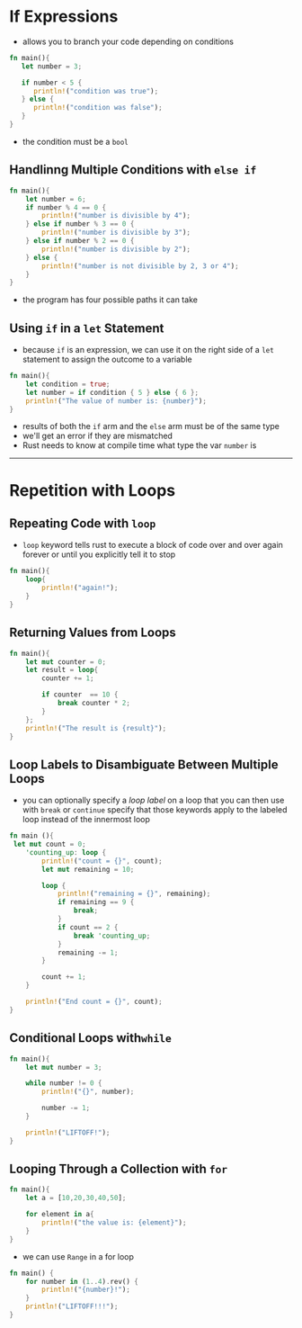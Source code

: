# If Expressions
- allows you to branch your code depending on conditions
```rust
fn main(){
   let number = 3;

   if number < 5 {
	  println!("condition was true"); 
   } else {
	  println!("condition was false"); 
   }
}
```
- the condition must be a `bool`

## Handlinng Multiple Conditions with `else if`

```rust
fn main(){
	let number = 6;
	if number % 4 == 0 {
		println!("number is divisible by 4");
	} else if number % 3 == 0 {
		println!("number is divisible by 3");
	} else if number % 2 == 0 {
		println!("number is divisible by 2");
	} else {
		println!("number is not divisible by 2, 3 or 4");
	}
}
```
- the program has four possible paths it can take

## Using `if` in a `let` Statement
- because `if` is an expression, we can use it on the right side of a `let` statement to assign the outcome to a variable
```rust
fn main(){
	let condition = true;
	let number = if condition { 5 } else { 6 };
	println!("The value of number is: {number}");
}
```
- results of both the `if` arm and the `else` arm must be of the same type
- we'll get an error if they are mismatched
- Rust needs to know at compile time what type the var `number` is


---

# Repetition with Loops
## Repeating Code with `loop`
- `loop` keyword tells rust to execute a block of code over and over again forever or until you explicitly tell it to stop
```rust
fn main(){
	loop{
		println!("again!");	
	}
}
```

## Returning Values from Loops
```rust
fn main(){
	let mut counter = 0;
	let result = loop{
		counter += 1;

		if counter  == 10 {
			break counter * 2;	
		}
	};
	println!("The result is {result}");
}
```

## Loop Labels to Disambiguate Between Multiple Loops

- you can optionally specify a *loop label* on a loop that you can then use with `break` or `continue` specify that those keywords apply to the labeled loop instead of the innermost loop
```rust
fn main (){
 let mut count = 0;
    'counting_up: loop {
        println!("count = {}", count);
        let mut remaining = 10;

        loop {
            println!("remaining = {}", remaining);
            if remaining == 9 {
                break;
            }
            if count == 2 {
                break 'counting_up;
            }
            remaining -= 1;
        }

        count += 1;
    }

    println!("End count = {}", count);
}
```

## Conditional Loops with`while`
```rust
fn main(){
	let mut number = 3;

	while number != 0 {
		println!("{}", number);	

		number -= 1;
	}

	println!("LIFTOFF!");
}
```

## Looping Through a Collection with `for`
```rust
fn main(){
	let a = [10,20,30,40,50];

	for element in a{
		println!("the value is: {element}");
	}
}
```

- we can use `Range` in a for loop
```rust
fn main() {
    for number in (1..4).rev() {
        println!("{number}!");
    }
    println!("LIFTOFF!!!");
}
```